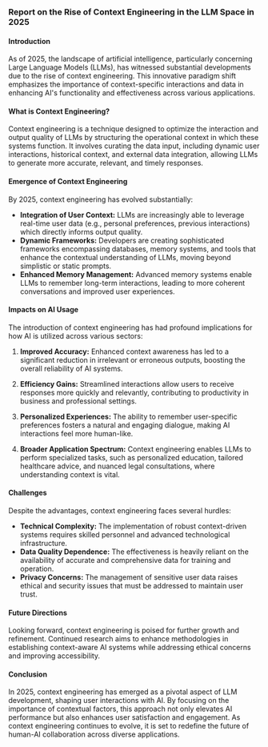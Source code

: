 ### Report on the Rise of Context Engineering in the LLM Space in 2025

#### Introduction
As of 2025, the landscape of artificial intelligence, particularly concerning Large Language Models (LLMs), has witnessed substantial developments due to the rise of context engineering. This innovative paradigm shift emphasizes the importance of context-specific interactions and data in enhancing AI's functionality and effectiveness across various applications.

#### What is Context Engineering?
Context engineering is a technique designed to optimize the interaction and output quality of LLMs by structuring the operational context in which these systems function. It involves curating the data input, including dynamic user interactions, historical context, and external data integration, allowing LLMs to generate more accurate, relevant, and timely responses.

#### Emergence of Context Engineering
By 2025, context engineering has evolved substantially:
- **Integration of User Context:** LLMs are increasingly able to leverage real-time user data (e.g., personal preferences, previous interactions) which directly informs output quality.
- **Dynamic Frameworks:** Developers are creating sophisticated frameworks encompassing databases, memory systems, and tools that enhance the contextual understanding of LLMs, moving beyond simplistic or static prompts.
- **Enhanced Memory Management:** Advanced memory systems enable LLMs to remember long-term interactions, leading to more coherent conversations and improved user experiences.

#### Impacts on AI Usage
The introduction of context engineering has had profound implications for how AI is utilized across various sectors:

1. **Improved Accuracy:** Enhanced context awareness has led to a significant reduction in irrelevant or erroneous outputs, boosting the overall reliability of AI systems.
   
2. **Efficiency Gains:** Streamlined interactions allow users to receive responses more quickly and relevantly, contributing to productivity in business and professional settings.

3. **Personalized Experiences:** The ability to remember user-specific preferences fosters a natural and engaging dialogue, making AI interactions feel more human-like.

4. **Broader Application Spectrum:** Context engineering enables LLMs to perform specialized tasks, such as personalized education, tailored healthcare advice, and nuanced legal consultations, where understanding context is vital.

#### Challenges
Despite the advantages, context engineering faces several hurdles:
- **Technical Complexity:** The implementation of robust context-driven systems requires skilled personnel and advanced technological infrastructure.
- **Data Quality Dependence:** The effectiveness is heavily reliant on the availability of accurate and comprehensive data for training and operation.
- **Privacy Concerns:** The management of sensitive user data raises ethical and security issues that must be addressed to maintain user trust.

#### Future Directions
Looking forward, context engineering is poised for further growth and refinement. Continued research aims to enhance methodologies in establishing context-aware AI systems while addressing ethical concerns and improving accessibility.

#### Conclusion
In 2025, context engineering has emerged as a pivotal aspect of LLM development, shaping user interactions with AI. By focusing on the importance of contextual factors, this approach not only elevates AI performance but also enhances user satisfaction and engagement. As context engineering continues to evolve, it is set to redefine the future of human-AI collaboration across diverse applications.